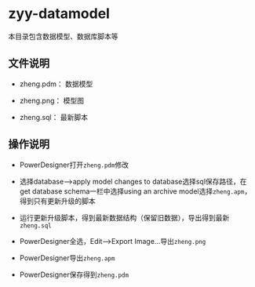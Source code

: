 # zyy-datamodel

本目录包含数据模型、数据库脚本等

## 文件说明


- zheng.pdm： 数据模型

- zheng.png： 模型图

- zheng.sql： 最新脚本

## 操作说明

- PowerDesigner打开`zheng.pdm`修改

- 选择database-->apply model changes to database选择sql保存路径，在get database schema一栏中选择using an archive model选择`zheng.apm`，得到只有更新升级的脚本

- 运行更新升级脚本，得到最新数据结构（保留旧数据），导出得到最新`zheng.sql`

- PowerDesigner全选，Edit-->Export Image...导出`zheng.png`

- PowerDesigner导出`zheng.apm`

- PowerDesigner保存得到`zheng.pdm`